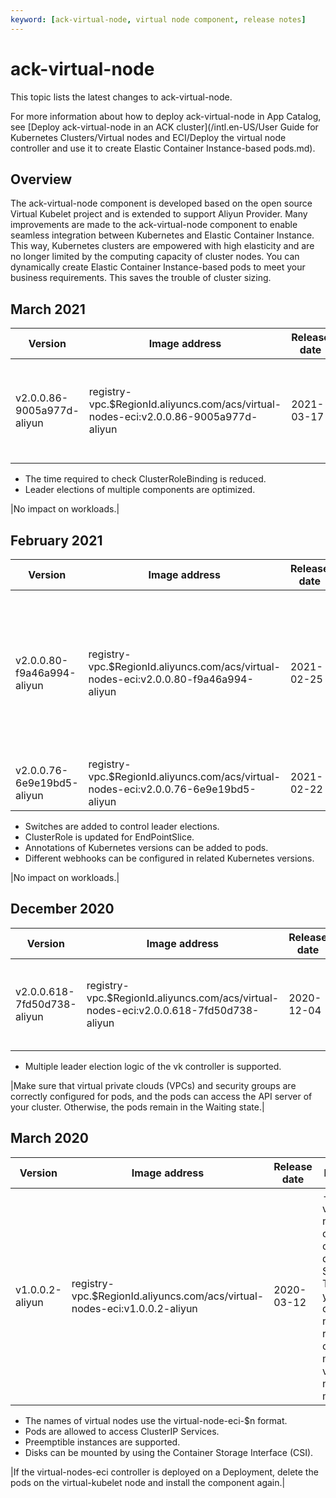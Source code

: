 ```yaml
---
keyword: [ack-virtual-node, virtual node component, release notes]
---
```


# ack-virtual-node

This topic lists the latest changes to ack-virtual-node.

For more information about how to deploy ack-virtual-node in App Catalog, see [Deploy ack-virtual-node in an ACK cluster](/intl.en-US/User Guide for Kubernetes Clusters/Virtual nodes and ECI/Deploy the virtual node controller and use it to create Elastic Container Instance-based pods.md).

## Overview

The ack-virtual-node component is developed based on the open source Virtual Kubelet project and is extended to support Aliyun Provider. Many improvements are made to the ack-virtual-node component to enable seamless integration between Kubernetes and Elastic Container Instance. This way, Kubernetes clusters are empowered with high elasticity and are no longer limited by the computing capacity of cluster nodes. You can dynamically create Elastic Container Instance-based pods to meet your business requirements. This saves the trouble of cluster sizing.

## March 2021

|Version|Image address|Release date|Description|Impact|
|-------|-------------|------------|-----------|------|
|v2.0.0.86-9005a977d-aliyun|registry-vpc.$RegionId.aliyuncs.com/acs/virtual-nodes-eci:v2.0.0.86-9005a977d-aliyun|2021-03-17|-   The /etc/hosts file is optimized to support annotations of Domain and DNS.
-   The time required to check ClusterRoleBinding is reduced.
-   Leader elections of multiple components are optimized.

|No impact on workloads.|

## February 2021

|Version|Image address|Release date|Description|Impact|
|-------|-------------|------------|-----------|------|
|v2.0.0.80-f9a46a994-aliyun|registry-vpc.$RegionId.aliyuncs.com/acs/virtual-nodes-eci:v2.0.0.80-f9a46a994-aliyun|2021-02-25|The feature to check the CreatePod state is optimized: A pod can be created only when CreatePod is in the pending state.|No impact on workloads.|
|v2.0.0.76-6e9e19bd5-aliyun|registry-vpc.$RegionId.aliyuncs.com/acs/virtual-nodes-eci:v2.0.0.76-6e9e19bd5-aliyun|2021-02-22|-   PProf debugging is supported.
-   Switches are added to control leader elections.
-   ClusterRole is updated for EndPointSlice.
-   Annotations of Kubernetes versions can be added to pods.
-   Different webhooks can be configured in related Kubernetes versions.

|No impact on workloads.|

## December 2020

|Version|Image address|Release date|Description|Impact|
|-------|-------------|------------|-----------|------|
|v2.0.0.618-7fd50d738-aliyun|registry-vpc.$RegionId.aliyuncs.com/acs/virtual-nodes-eci:v2.0.0.618-7fd50d738-aliyun|2020-12-04|-   ack-virtual-node of this version has better compatibility with pods.
-   Multiple leader election logic of the vk controller is supported.

|Make sure that virtual private clouds \(VPCs\) and security groups are correctly configured for pods, and the pods can access the API server of your cluster. Otherwise, the pods remain in the Waiting state.|

## March 2020

|Version|Image address|Release date|Description|Impact|
|-------|-------------|------------|-----------|------|
|v1.0.0.2-aliyun|registry-vpc.$RegionId.aliyuncs.com/acs/virtual-nodes-eci:v1.0.0.2-aliyun|2020-03-12|-   The virtual-nodes-eci controller can be deployed on StatefulSets. This allows you to change the number of replicas to create multiple virtual nodes and more pods.
-   The names of virtual nodes use the virtual-node-eci-$n format.
-   Pods are allowed to access ClusterIP Services.
-   Preemptible instances are supported.
-   Disks can be mounted by using the Container Storage Interface \(CSI\).

|If the virtual-nodes-eci controller is deployed on a Deployment, delete the pods on the virtual-kubelet node and install the component again.|

